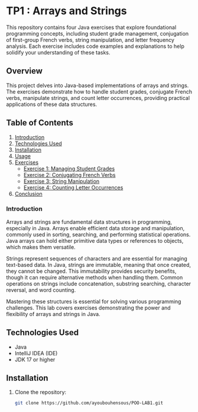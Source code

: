 # TP1 : Arrays and Strings

This repository contains four Java exercises that explore foundational programming concepts, including student grade management, conjugation of first-group French verbs, string manipulation, and letter frequency analysis. Each exercise includes code examples and explanations to help solidify your understanding of these tasks.

## Overview
This project delves into Java-based implementations of arrays and strings. The exercises demonstrate how to handle student grades, conjugate French verbs, manipulate strings, and count letter occurrences, providing practical applications of these data structures.

## Table of Contents
1. [Introduction](#introduction)
2. [Technologies Used](#technologies-used)
3. [Installation](#installation)
4. [Usage](#usage)
5. [Exercises](#exercises)
   - [Exercise 1: Managing Student Grades](#exercise-1-managing-student-grades)
   - [Exercise 2: Conjugating French Verbs](#exercise-2-conjugating-french-verbs)
   - [Exercise 3: String Manipulation](#exercise-3-string-manipulation)
   - [Exercise 4: Counting Letter Occurrences](#exercise-4-counting-letter-occurrences)
6. [Conclusion](#conclusion)

### Introduction

Arrays and strings are fundamental data structures in programming, especially in Java. Arrays enable efficient data storage and manipulation, commonly used in sorting, searching, and performing statistical operations. Java arrays can hold either primitive data types or references to objects, which makes them versatile.

Strings represent sequences of characters and are essential for managing text-based data. In Java, strings are immutable, meaning that once created, they cannot be changed. This immutability provides security benefits, though it can require alternative methods when handling them. Common operations on strings include concatenation, substring searching, character reversal, and word counting.

Mastering these structures is essential for solving various programming challenges. This lab covers exercises demonstrating the power and flexibility of arrays and strings in Java.

## Technologies Used
- Java
- IntelliJ IDEA (IDE)
- JDK 17 or higher

## Installation
1. Clone the repository:
   ```bash
   git clone https://github.com/ayoubouhensous/POO-LAB1.git
